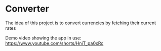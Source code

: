 # Converter

The idea of this project is to convert currencies by fetching their current rates

Demo video showing the app in use: https://www.youtube.com/shorts/HniT_pa0xRc
